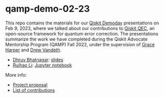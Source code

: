 # qamp-demo-02-23

This repo contains the materials for our [Qiskit Demoday](https://github.com/Qiskit/feedback/wiki/Qiskit-DemoDays) presentations on Feb 9, 2023, where we talked about our contributions to [Qiskit QEC](https://github.com/qiskit-community/qiskit-qec), an open-source framework for quantum error correction. The presentations summarize the work we have completed during the Qiskit Advocate Mentorship Program (QAMP) Fall 2022, under the supervision of [Grace Harper](https://github.com/grace-harper-ibm) and [Drew Vandeth](https://github.com/dsvandet).

- [Dhruv Bhatnagar](https://github.com/dhruvbhq): [slides](Qiskit_demo_day_Dhruv.pptx)
- [Ruihao Li](https://github.com/ruihao-li): [Jupyter notebook](ruihao_demo.ipynb)

More info: 

- [Project proposal](https://github.com/qiskit-advocate/qamp-fall-22/issues/15)
- [List of contributions](https://github.com/qiskit-advocate/qamp-fall-22/issues/15#issuecomment-1349246731)